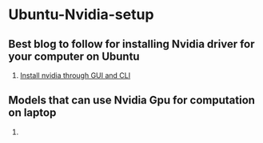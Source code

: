 # Ubuntu-Nvidia-setup
## Best blog to follow for installing Nvidia driver for your computer on Ubuntu
1. [Install nvidia through GUI and CLI](https://www.cyberciti.biz/faq/ubuntu-linux-install-nvidia-driver-latest-proprietary-driver/#:~:text=You%20can%20install%20Nvidia%20drivers,laptop%20to%20load%20the%20drivers)


## Models that can use Nvidia Gpu for computation on laptop
1. [](https://developer.nvidia.com/blog/accelerating-random-forests-up-to-45x-using-cuml/)
